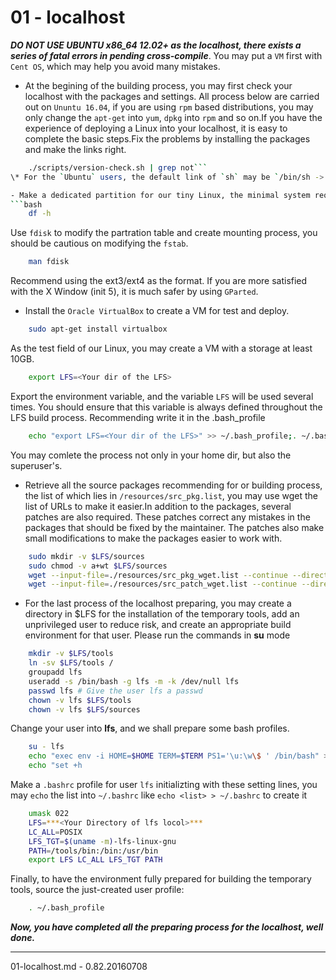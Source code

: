 # 01 - localhost

***DO NOT USE UBUNTU x86_64 12.02+ as the localhost, there exists a series of fatal errors in pending cross-compile***. You may put a `VM` first with `Cent OS`, which may help you avoid many mistakes.

-  At the begining of the building process, you may first check your localhost with the packages and settings. All process below are carried out on `Ununtu 16.04`, if you are using `rpm` based distributions, you may only change the `apt-get` into `yum`, `dpkg` into `rpm` and so on.If you have the experience of deploying a Linux into your localhost, it is easy to complete the basic steps.Fix the problems by installing the packages and make the links right.
```bash
    ./scripts/version-check.sh | grep not```
\* For the `Ubuntu` users, the default link of `sh` may be `/bin/sh -> dash`, run `sudo dpkg-reconfigure dash` to re-configure it. 

- Make a dedicated partition for our tiny Linux, the minimal system requires a partition of `4GB` fir storing all the source tarballs and compiling the packages, use `df` to see your status of storages.
```bash
    df -h
```
Use `fdisk` to modify the partration table and create mounting process, you should be cautious on modifying the `fstab`.
```bash
    man fdisk
```
Recommend using the ext3/ext4 as the format.
If you are more satisfied with the X Window (init 5), it is much safer by using `GParted`.
- Install the `Oracle VirtualBox` to create a VM for test and deploy.
```bash
    sudo apt-get install virtualbox
```
As the test field of our Linux, you may create a VM with a storage at least 10GB.
```bash
    export LFS=<Your dir of the LFS>
```
Export the environment variable, and the variable `LFS` will be used several times. You should ensure that this variable is always defined throughout the LFS build process.
Recommending write it in the .bash_profile 
```bash
    echo "export LFS=<Your dir of the LFS>" >> ~/.bash_profile;. ~/.bash_profile
```
 You may comlete the process not only in your home dir, but also the superuser's.
-  Retrieve all the source packages recommending for or building process, the list of which lies in `/resources/src_pkg.list`, you may use wget the list of URLs to make it easier.In addition to the packages, several patches are also required. These patches correct any mistakes in the packages that should be fixed by the maintainer. The patches also make small modifications to make the packages easier to work with.
```bash
    sudo mkdir -v $LFS/sources
    sudo chmod -v a+wt $LFS/sources
    wget --input-file=./resources/src_pkg_wget.list --continue --directory-prefix=$LFS/sources
    wget --input-file=./resources/src_patch_wget.list --continue --directory-prefix=$LFS/sources
```
- For the last process of the localhost preparing, you may create a directory in $LFS for the installation of the temporary tools, add an unprivileged user to reduce risk, and create an
appropriate build environment for that user. Please run the commands in **su** mode
```bash
    mkdir -v $LFS/tools
    ln -sv $LFS/tools /
    groupadd lfs
    useradd -s /bin/bash -g lfs -m -k /dev/null lfs
    passwd lfs # Give the user lfs a passwd
    chown -v lfs $LFS/tools
    chown -v lfs $LFS/sources
```
Change your user into **lfs**, and we shall prepare some bash profiles.
```bash
    su - lfs
    echo "exec env -i HOME=$HOME TERM=$TERM PS1='\u:\w\$ ' /bin/bash" > ~/.bash_profile
    echo "set +h
```
Make a `.bashrc` profile for user `lfs` initializting with these setting lines, you may `echo` the list into `~/.bashrc` like `echo <list> > ~/.bashrc` to create it
```bash
    umask 022
    LFS=***<Your Directory of lfs locol>***
    LC_ALL=POSIX
    LFS_TGT=$(uname -m)-lfs-linux-gnu
    PATH=/tools/bin:/bin:/usr/bin
    export LFS LC_ALL LFS_TGT PATH
```
Finally, to have the environment fully prepared for building the temporary tools, source the just-created user profile:
```bash
    . ~/.bash_profile
```

***Now, you have completed all the preparing process for the localhost, well done.***

---
01-localhost.md - 0.82.20160708